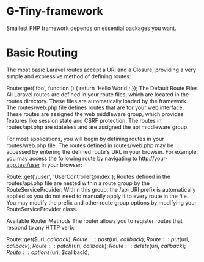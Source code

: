 # G-Tiny-framework
Smallest PHP framework depends on essential packages you want.



# Basic Routing
The most basic Laravel routes accept a URI and a Closure, providing a very simple and expressive method of defining routes:

Route::get('foo', function () {
    return 'Hello World';
});
The Default Route Files
All Laravel routes are defined in your route files, which are located in the routes directory. These files are automatically loaded by the framework. The routes/web.php file defines routes that are for your web interface. These routes are assigned the web middleware group, which provides features like session state and CSRF protection. The routes in routes/api.php are stateless and are assigned the api middleware group.

For most applications, you will begin by defining routes in your routes/web.php file. The routes defined in routes/web.php may be accessed by entering the defined route's URL in your browser. For example, you may access the following route by navigating to  http://your-app.test/user in your browser:

Route::get('/user', 'UserController@index');
Routes defined in the routes/api.php file are nested within a route group by the  RouteServiceProvider. Within this group, the /api URI prefix is automatically applied so you do not need to manually apply it to every route in the file. You may modify the prefix and other route group options by modifying your RouteServiceProvider class.

Available Router Methods
The router allows you to register routes that respond to any HTTP verb:

Route::get($uri, $callback);
Route::post($uri, $callback);
Route::put($uri, $callback);
Route::patch($uri, $callback);
Route::delete($uri, $callback);
Route::options($uri, $callback);
